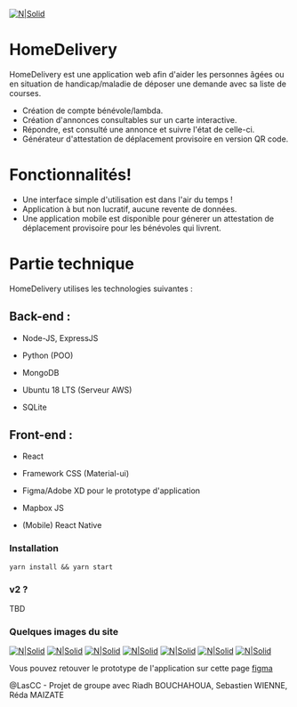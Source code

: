 [![N|Solid](https://i.imgur.com/GQDrHLL.png)]() 
# HomeDelivery
HomeDelivery est une application web afin d'aider les personnes âgées ou en situation de handicap/maladie de déposer une demande avec sa liste de courses.

- Création de compte bénévole/lambda.
- Création d'annonces consultables sur un carte interactive.
- Répondre, est consulté une annonce et suivre l'état de celle-ci.
- Générateur d'attestation de déplacement provisoire en version QR code.

# Fonctionnalités!

- Une interface simple d'utilisation est dans l'air du temps !
- Application à but non lucratif, aucune revente de données.
- Une application mobile est disponible pour génerer un attestation de déplacement provisoire pour les bénévoles qui livrent.

# Partie technique

HomeDelivery utilises les technologies suivantes :

## Back-end :

- Node-JS, ExpressJS

- Python (POO)

- MongoDB

- Ubuntu 18 LTS (Serveur AWS)

- SQLite

## Front-end :

- React

- Framework CSS (Material-ui)

- Figma/Adobe XD pour le prototype d'application

- Mapbox JS

- (Mobile) React Native

### Installation

```
yarn install && yarn start
```

### v2 ?

TBD

### Quelques images du site 

[![N|Solid](https://i.imgur.com/GRrwkzx.jpg)](https://i.imgur.com/GRrwkzx.jpg) 
[![N|Solid](https://i.imgur.com/ZU1nt79.png)](https://i.imgur.com/ZU1nt79.png) 
[![N|Solid](https://i.imgur.com/Hc10g6c.png)](https://i.imgur.com/Hc10g6c.png) 
[![N|Solid](https://i.imgur.com/ySiIXhC.png)](https://i.imgur.com/ySiIXhC.png) 
[![N|Solid](https://i.imgur.com/nxT6kG2.png)](https://i.imgur.com/nxT6kG2.png) 
[![N|Solid](https://i.imgur.com/rh4hrzb.png)](https://i.imgur.com/rh4hrzb.png) 
[![N|Solid](https://i.imgur.com/3GUm8In.png)](https://i.imgur.com/3GUm8In.png) 


Vous pouvez retouver le prototype de l'application sur cette page [figma](https://www.figma.com/file/Mkkz9zZjbRyFRKGctyFuGw/HomeDelivery?node-id=0%3A1 "Protoytpe de l'application")

@LasCC - Projet de groupe avec Riadh BOUCHAHOUA, Sebastien WIENNE, Réda MAIZATE
